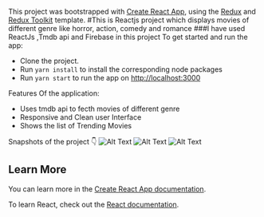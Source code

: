 This project was bootstrapped with [Create React App](https://github.com/facebook/create-react-app), using the [Redux](https://redux.js.org/) and [Redux Toolkit](https://redux-toolkit.js.org/) template.
#This is Reactjs project which displays movies of different genre like horror, action, comedy and romance 
###I have used ReactJs ,Tmdb api and Firebase in this project 
To get started and run the app:

- Clone the project.
- Run `yarn install` to install the corresponding node packages
- Run `yarn start` to run the app on [http://localhost:3000](http://localhost:3000)

Features Of the application:

- Uses tmdb api to fecth movies of different genre
- Responsive and Clean user Interface
- Shows the list of Trending Movies

Snapshots of the project 👇
![Alt Text](snaps/1.png?raw=true "Title")
![Alt Text](snaps/2.png?raw=true "Title")
![Alt Text](snaps/3.png?raw=true "Title")

## Learn More

You can learn more in the [Create React App documentation](https://facebook.github.io/create-react-app/docs/getting-started).

To learn React, check out the [React documentation](https://reactjs.org/).
